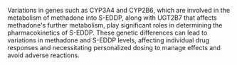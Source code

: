 Variations in genes such as CYP3A4 and CYP2B6, which are involved in the metabolism of methadone into S-EDDP, along with UGT2B7 that affects methadone's further metabolism, play significant roles in determining the pharmacokinetics of S-EDDP. These genetic differences can lead to variations in methadone and S-EDDP levels, affecting individual drug responses and necessitating personalized dosing to manage effects and avoid adverse reactions.